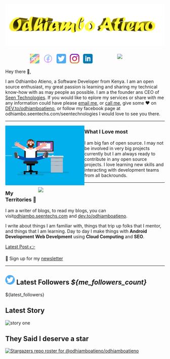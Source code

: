 # [![odhiambo atieno header](https://github.com/odhiamboatieno/odhiamboatieno/blob/main/icon/odhiambo-banner1.png)](https://odhiambo.seentechs.com)

<p>
  <a href="https://odhiambo.seentechs.com/latest-story.png"><img width="150" align='right' src="https://odhiambo.seentechs.com/latest-story.png"></a>
</p>


<p align='center'>
<a href="https://dev.to/odhiamboatieno"><img height="30" src="https://raw.githubusercontent.com/odhiamboatieno/odhiamboatieno/main/icon/dev.png"></a>&nbsp;&nbsp;
<a href="https://facebook.com/odhiamboatieno"><img height="30" src="https://github.com/odhiamboatieno/odhiamboatieno/blob/main/icon/facebook.png?raw=true"></a>&nbsp;&nbsp;
<a href="https://twitter.com/odhiambokatieno"><img height="30" src="https://github.com/odhiamboatieno/odhiamboatieno/blob/main/icon/twitter.png?raw=true"></a>&nbsp;&nbsp;
<a href="https://instagram.com/odhiamboatieno"><img height="30" src="https://github.com/odhiamboatieno/odhiamboatieno/blob/main/icon/instagram.jpg?raw=true"></a>&nbsp;&nbsp;
<a href="https://www.linkedin.com/in/odhiamboatieno/"><img height="30" src="https://github.com/odhiamboatieno/odhiamboatieno/blob/main/icon/linkedin.png?raw=true"></a>
</p>

Hey there 👋,

I am Odhiambo Atieno, a Software Developer from Kenya.  I am an open source enthusiast,  my great passion is learning and sharing my technical know-how with as may people as possible. I am a the founder ans CEO of [Seen Technologies](https://seentechs.com).  If you would like to eplore my services or share with me any information could have please  [email me](mailto:odhiambo@seentechs.com), or  [call me](+254797049288), give some ♥ on [DEV.to/odhiamboatieno](https://dev.to/odhiamboatieno), or follow my facebook page  at odhiambo.seentechs.com/seentechnologies  I would love to see you there.
 
  ---
 
 <p>
  <img width="250" align='left' src="https://github.com/odhiamboatieno/odhiamboatieno/blob/main/icon/what-ilove.gif?raw=true">
</p>
 
### What I Love most

I am big fan of open source.  I may not be involved in very big projects currently but  I am always ready to contribute in any open source projects. I love learning new skills and interacting with development teams from all backrounds.

 ---

<p>
  <a href="https://odhiambo.seentechs.com/latest"><img width="400" align='right' src="https://odhiambo.seentechs.com/latest.png?raw=true"></a>
</p>

### My Territories 🌱

I am a writer of blogs, to read my blogs, you can visit[odhiambo.seentechs.com](https://odhiambo.seentechs.com) and [dev.to/odhiamboatieno](https://dev.to/odhiamboatieno).

I write about things I am familiar with, things that trip up folks that I mentor, and things that I am learning.  Day to day I make things with **Android Development** **Web Develpment** using **Cloud Computing** and **SEO**. 

[Latest Post 👉](https://odhiambo.seentechs.com/)
<!--
<details>
 <summary><strong>other favorite posts</strong></summary>
 <a href="https://odhiambo.seentechs.com/blog/#/"><img width="400" src="https://odhiambo.seentechs.com/eight-years-cat.png?raw=true"></a>
 <a href="https://odhiambo.seentechs.com/blog/#/"><img width="400" src="https://odhiambo.seentechs.com/alt%20b.png?raw=true"></a>
 <a href="https://odhiambo.seentechs.com/blog/#/"><img width="400" src="https://odhiambo.seentechs.com/what-are-github-actions.png?raw=true"></a>
 /-->
</details>

💌 Sign up for my [newsletter](https://odhiambo.seentechs.com/newsletter/)

---

## <img height="30" style="border-radius:50%" src="https://github.com/odhiamboatieno/odhiamboatieno/blob/main/icon/twitter.png?raw=true"> Latest Followers _${me_followers_count}_

${latest_followers}


## Latest Story
<p align='center'>
<p float="left">
        <img src='https://odhiambo.seentechs.com/latest-story.png' alt='story one' width='280'/>
</p>
</p>

## They Said I deserve a star

[![Stargazers repo roster for @odhiamboatieno/odhiamboatieno](https://reporoster.com/stars/odhiamboatieno/odhiamboatieno)](https://github.com/odhiamboatieno/odhiamboatieno/stargazers)
